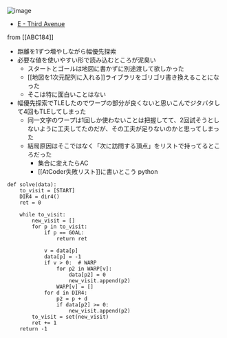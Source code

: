 
![image](https://gyazo.com/3b62a4951b2100ef564ece4d0770989b/thumb/1000)
- [E - Third Avenue](https://atcoder.jp/contests/abc184/tasks/abc184_e)

from [[ABC184]]

- 距離を1ずつ増やしながら幅優先探索
- 必要な値を使いやすい形で読み込むところが泥臭い
    - スタートとゴールは地図に書かずに別途渡して欲しかった
    - [[地図を1次元配列に入れる]]ライブラリをゴリゴリ書き換えることになった
    - そこは特に面白いことはない
- 幅優先探索でTLEしたのでワープの部分が良くないと思いこんでジタバタして4回もTLEしてしまった
    - 同一文字のワープは1回しか使わないことは把握してて、2回試そうとしないように工夫してたのだが、その工夫が足りないのかと思ってしまった
    - 結局原因はそこではなく「次に訪問する頂点」をリストで持ってるところだった
        - 集合に変えたらAC
        - [[AtCoder失敗リスト]]に書いとこう
python

```
def solve(data):
    to_visit = [START]
    DIR4 = dir4()
    ret = 0
    
    while to_visit:
        new_visit = []
        for p in to_visit:
            if p == GOAL:
                return ret

            v = data[p]
            data[p] = -1
            if v > 0:  # WARP
                for p2 in WARP[v]:
                    data[p2] = 0
                    new_visit.append(p2)
                WARP[v] = []
            for d in DIR4:
                p2 = p + d
                if data[p2] >= 0:
                    new_visit.append(p2)
        to_visit = set(new_visit)
        ret += 1
    return -1
```

